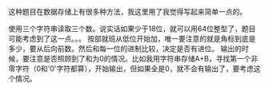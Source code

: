 <!-- date and tags in the next two lines
2017-10-29 17:23:39 +0800
numbers, calculation, number notations
-->

这种题目在数据存储上有很多种方法，我这里用了我觉得写起来简单一点的。

使用三个字符串读取三个数。说实话如果少于18位，就可以用64位整型了，题目可能考虑到了这一点。。。
按部就班从低位开始加，唯一要注意的就是角标到底是多少，要从后向前数。然后和每一位的进制比较，决定是否有进位。
输出的时候，要注意是否照顾到了和为0的情况。比如我用字符串存储A+B，寻找第一个非零字符（0和'0'字符都算），开始输出，但如果全是0，就不会有输出了，要考虑这个情况。
